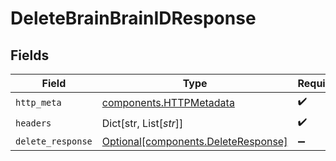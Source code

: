 # DeleteBrainBrainIDResponse


## Fields

| Field                                                                            | Type                                                                             | Required                                                                         | Description                                                                      |
| -------------------------------------------------------------------------------- | -------------------------------------------------------------------------------- | -------------------------------------------------------------------------------- | -------------------------------------------------------------------------------- |
| `http_meta`                                                                      | [components.HTTPMetadata](../../models/components/httpmetadata.md)               | :heavy_check_mark:                                                               | N/A                                                                              |
| `headers`                                                                        | Dict[str, List[*str*]]                                                           | :heavy_check_mark:                                                               | N/A                                                                              |
| `delete_response`                                                                | [Optional[components.DeleteResponse]](../../models/components/deleteresponse.md) | :heavy_minus_sign:                                                               | OK                                                                               |